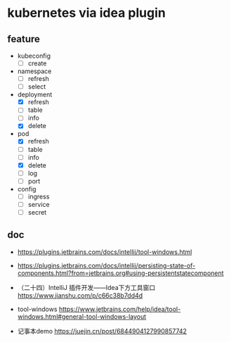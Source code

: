 # kubernetes via idea plugin

## feature

- kubeconfig
    - [ ] create
- namespace
    - [ ] refresh
    - [ ] select
- deployment
    - [x] refresh
    - [ ] table
    - [ ] info
    - [x] delete
- pod
    - [x] refresh
    - [ ] table
    - [ ] info
    - [x] delete
    - [ ] log
    - [ ] port
- config
    - [ ] ingress
    - [ ] service
    - [ ] secret

## doc

- https://plugins.jetbrains.com/docs/intellij/tool-windows.html
- https://plugins.jetbrains.com/docs/intellij/persisting-state-of-components.html?from=jetbrains.org#using-persistentstatecomponent

- （二十四）IntelliJ 插件开发——Idea下方工具窗口 https://www.jianshu.com/p/c66c38b7dd4d
- tool-windows https://www.jetbrains.com/help/idea/tool-windows.html#general-tool-windows-layout
- 记事本demo https://juejin.cn/post/6844904127990857742
